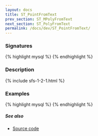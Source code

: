 ```yaml
---
layout: docs
title: ST_PointFromText
prev_section: ST_MPolyFromText
next_section: ST_PolyFromText
permalink: /docs/dev/ST_PointFromText/
---
```


### Signatures

{% highlight mysql %}
{% endhighlight %}

### Description



{% include sfs-1-2-1.html %}

### Examples

{% highlight mysql %}
{% endhighlight %}

##### See also

* [Source code](https://github.com/irstv/H2GIS/blob/master/h2spatial/src/main/java/org/h2gis/h2spatial/internal/function/spatial/convert/ST_PointFromText.java)
